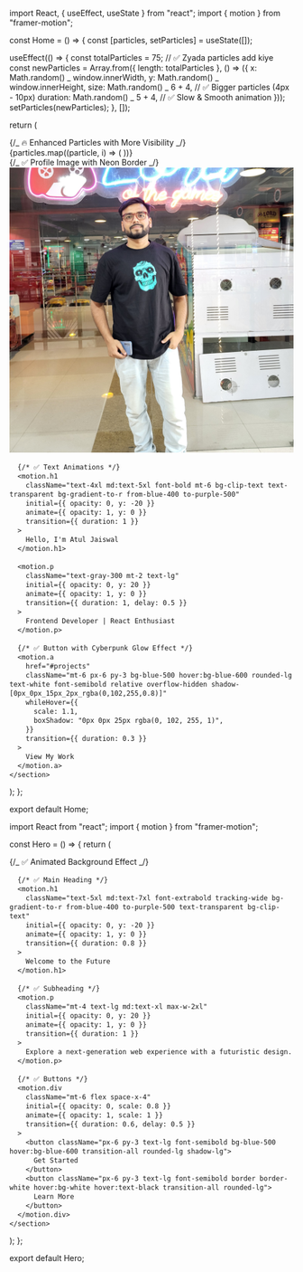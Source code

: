 import React, { useEffect, useState } from "react";
import { motion } from "framer-motion";

const Home = () => {
const [particles, setParticles] = useState([]);

useEffect(() => {
const totalParticles = 75; // ✅ Zyada particles add kiye
const newParticles = Array.from({ length: totalParticles }, () => ({
x: Math.random() _ window.innerWidth,
y: Math.random() _ window.innerHeight,
size: Math.random() _ 6 + 4, // ✅ Bigger particles (4px - 10px)
duration: Math.random() _ 5 + 4, // ✅ Slow & Smooth animation
}));
setParticles(newParticles);
}, []);

return (
<section className="relative h-screen flex flex-col justify-center items-center text-white bg-gradient-to-br from-gray-900 via-black to-gray-900 overflow-hidden">
{/_ 🔥 Enhanced Particles with More Visibility _/}
<div className="absolute inset-0 pointer-events-none">
{particles.map((particle, i) => (
<motion.div
key={i}
className="absolute bg-blue-400 rounded-full opacity-80"
style={{
              width: `${particle.size}px`,
              height: `${particle.size}px`,
              filter: "blur(6px)", // ✅ Stronger blur effect
            }}
initial={{
              x: particle.x,
              y: particle.y,
            }}
animate={{
              y: [particle.y, particle.y + 120, particle.y], // ✅ Bigger up-down movement
              x: [particle.x, particle.x + 70, particle.x - 30], // ✅ Side movement enhanced
              opacity: [0.5, 1, 0.5], // ✅ Brighter glow
            }}
transition={{
              duration: particle.duration,
              repeat: Infinity,
              ease: "easeInOut",
            }}
/>
))}
</div>
{/_ ✅ Profile Image with Neon Border _/}
<motion.div
className="w-44 h-44 rounded-full overflow-hidden border-4 border-blue-500 shadow-[0px_0px_20px_5px_rgba(0,102,255,0.7)]"
whileHover={{ scale: 1.1, rotate: 5 }} >
<img
          src="src/images/profile.jpg"
          alt="Profile"
          className="w-full h-full object-cover"
        />
</motion.div>

      {/* ✅ Text Animations */}
      <motion.h1
        className="text-4xl md:text-5xl font-bold mt-6 bg-clip-text text-transparent bg-gradient-to-r from-blue-400 to-purple-500"
        initial={{ opacity: 0, y: -20 }}
        animate={{ opacity: 1, y: 0 }}
        transition={{ duration: 1 }}
      >
        Hello, I'm Atul Jaiswal
      </motion.h1>

      <motion.p
        className="text-gray-300 mt-2 text-lg"
        initial={{ opacity: 0, y: 20 }}
        animate={{ opacity: 1, y: 0 }}
        transition={{ duration: 1, delay: 0.5 }}
      >
        Frontend Developer | React Enthusiast
      </motion.p>

      {/* ✅ Button with Cyberpunk Glow Effect */}
      <motion.a
        href="#projects"
        className="mt-6 px-6 py-3 bg-blue-500 hover:bg-blue-600 rounded-lg text-white font-semibold relative overflow-hidden shadow-[0px_0px_15px_2px_rgba(0,102,255,0.8)]"
        whileHover={{
          scale: 1.1,
          boxShadow: "0px 0px 25px rgba(0, 102, 255, 1)",
        }}
        transition={{ duration: 0.3 }}
      >
        View My Work
      </motion.a>
    </section>

);
};

export default Home;

import React from "react";
import { motion } from "framer-motion";

const Hero = () => {
return (
<section className="relative h-screen flex flex-col items-center justify-center text-center text-white px-6">
{/_ ✅ Animated Background Effect _/}
<motion.div
className="absolute inset-0 bg-gradient-to-r from-blue-800 to-purple-900 opacity-30"
initial={{ opacity: 0 }}
animate={{ opacity: 1 }}
transition={{ duration: 1 }}
/>

      {/* ✅ Main Heading */}
      <motion.h1
        className="text-5xl md:text-7xl font-extrabold tracking-wide bg-gradient-to-r from-blue-400 to-purple-500 text-transparent bg-clip-text"
        initial={{ opacity: 0, y: -20 }}
        animate={{ opacity: 1, y: 0 }}
        transition={{ duration: 0.8 }}
      >
        Welcome to the Future
      </motion.h1>

      {/* ✅ Subheading */}
      <motion.p
        className="mt-4 text-lg md:text-xl max-w-2xl"
        initial={{ opacity: 0, y: 20 }}
        animate={{ opacity: 1, y: 0 }}
        transition={{ duration: 1 }}
      >
        Explore a next-generation web experience with a futuristic design.
      </motion.p>

      {/* ✅ Buttons */}
      <motion.div
        className="mt-6 flex space-x-4"
        initial={{ opacity: 0, scale: 0.8 }}
        animate={{ opacity: 1, scale: 1 }}
        transition={{ duration: 0.6, delay: 0.5 }}
      >
        <button className="px-6 py-3 text-lg font-semibold bg-blue-500 hover:bg-blue-600 transition-all rounded-lg shadow-lg">
          Get Started
        </button>
        <button className="px-6 py-3 text-lg font-semibold border border-white hover:bg-white hover:text-black transition-all rounded-lg">
          Learn More
        </button>
      </motion.div>
    </section>

);
};

export default Hero;
